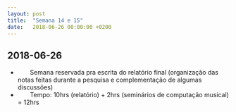 ```yaml
---
layout: post
title:  "Semana 14 e 15"
date:   2018-06-26 00:00:00 +0200
---
```


## 2018-06-26

* &nbsp;&nbsp;&nbsp;&nbsp;&nbsp;&nbsp; Semana reservada pra escrita do relatório final (organização das notas feitas durante a pesquisa e complementação de algumas discussões)
* &nbsp;&nbsp;&nbsp;&nbsp;&nbsp;&nbsp; Tempo: 10hrs (relatório) + 2hrs (seminários de computação musical) = 12hrs